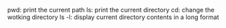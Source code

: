 pwd: print the current path
ls: print the current directory
cd: change the wotking directory
ls -l: display current directory contents in a long format
